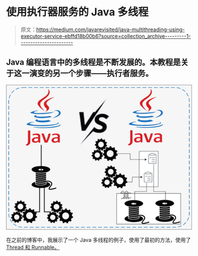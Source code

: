 # 使用执行器服务的 Java 多线程

> 原文：<https://medium.com/javarevisited/java-multithreading-using-executor-service-ebffd18b00b6?source=collection_archive---------1----------------------->

## Java 编程语言中的多线程是不断发展的。本教程是关于这一演变的另一个步骤——执行者服务。

[![](img/a40ce64f694391d31fe434c6101eee9d.png)](https://javarevisited.blogspot.com/2014/07/top-50-java-multithreading-interview-questions-answers.html)

在之前的博客中，我展示了一个 Java 多线程的例子，使用了最初的方法，使用了 [Thread 和 Runnable。](http://www.java67.com/2012/08/what-is-thread-and-runnable-in-java.html)